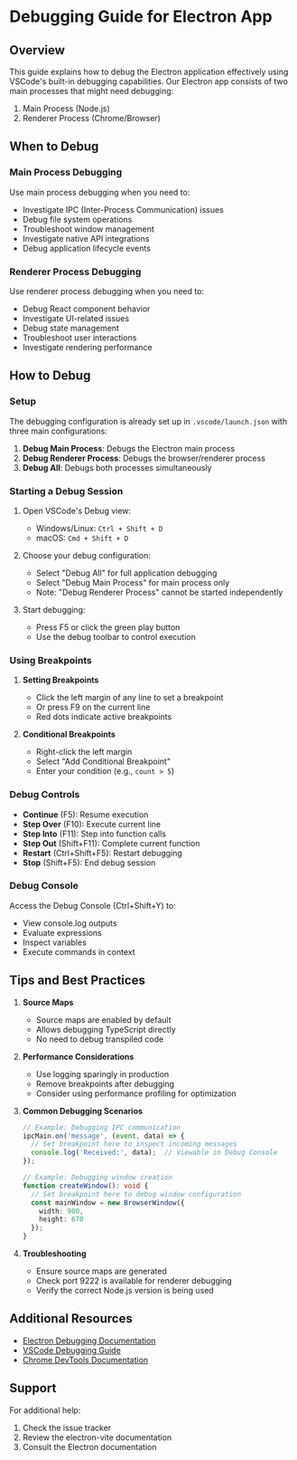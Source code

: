 # Debugging Guide for Electron App

## Overview

This guide explains how to debug the Electron application effectively using VSCode's built-in debugging capabilities. Our Electron app consists of two main processes that might need debugging:

1. Main Process (Node.js)
2. Renderer Process (Chrome/Browser)

## When to Debug

### Main Process Debugging

Use main process debugging when you need to:

- Investigate IPC (Inter-Process Communication) issues
- Debug file system operations
- Troubleshoot window management
- Investigate native API integrations
- Debug application lifecycle events

### Renderer Process Debugging

Use renderer process debugging when you need to:

- Debug React component behavior
- Investigate UI-related issues
- Debug state management
- Troubleshoot user interactions
- Investigate rendering performance

## How to Debug

### Setup

The debugging configuration is already set up in `.vscode/launch.json` with three main configurations:

1. **Debug Main Process**: Debugs the Electron main process
2. **Debug Renderer Process**: Debugs the browser/renderer process
3. **Debug All**: Debugs both processes simultaneously

### Starting a Debug Session

1. Open VSCode's Debug view:
   - Windows/Linux: `Ctrl + Shift + D`
   - macOS: `Cmd + Shift + D`

2. Choose your debug configuration:
   - Select "Debug All" for full application debugging
   - Select "Debug Main Process" for main process only
   - Note: "Debug Renderer Process" cannot be started independently

3. Start debugging:
   - Press F5 or click the green play button
   - Use the debug toolbar to control execution

### Using Breakpoints

1. **Setting Breakpoints**
   - Click the left margin of any line to set a breakpoint
   - Or press F9 on the current line
   - Red dots indicate active breakpoints

2. **Conditional Breakpoints**
   - Right-click the left margin
   - Select "Add Conditional Breakpoint"
   - Enter your condition (e.g., `count > 5`)

### Debug Controls

- **Continue** (F5): Resume execution
- **Step Over** (F10): Execute current line
- **Step Into** (F11): Step into function calls
- **Step Out** (Shift+F11): Complete current function
- **Restart** (Ctrl+Shift+F5): Restart debugging
- **Stop** (Shift+F5): End debug session

### Debug Console

Access the Debug Console (Ctrl+Shift+Y) to:

- View console.log outputs
- Evaluate expressions
- Inspect variables
- Execute commands in context

## Tips and Best Practices

1. **Source Maps**
   - Source maps are enabled by default
   - Allows debugging TypeScript directly
   - No need to debug transpiled code

2. **Performance Considerations**
   - Use logging sparingly in production
   - Remove breakpoints after debugging
   - Consider using performance profiling for optimization

3. **Common Debugging Scenarios**

   ```typescript
   // Example: Debugging IPC communication
   ipcMain.on('message', (event, data) => {
     // Set breakpoint here to inspect incoming messages
     console.log('Received:', data);  // Viewable in Debug Console
   });

   // Example: Debugging window creation
   function createWindow(): void {
     // Set breakpoint here to debug window configuration
     const mainWindow = new BrowserWindow({
       width: 900,
       height: 670
     });
   }
   ```

4. **Troubleshooting**
   - Ensure source maps are generated
   - Check port 9222 is available for renderer debugging
   - Verify the correct Node.js version is being used

## Additional Resources

- [Electron Debugging Documentation](https://www.electronjs.org/docs/latest/tutorial/debugging-main-process)
- [VSCode Debugging Guide](https://code.visualstudio.com/docs/editor/debugging)
- [Chrome DevTools Documentation](https://developer.chrome.com/docs/devtools/)

## Support

For additional help:

1. Check the issue tracker
2. Review the electron-vite documentation
3. Consult the Electron documentation
